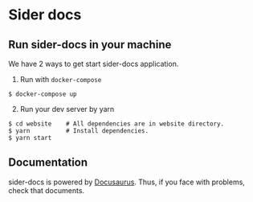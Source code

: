 # Sider docs

## Run sider-docs in your machine

We have 2 ways to get start sider-docs application.

1. Run with `docker-compose`

```
$ docker-compose up
```

2. Run your dev server by yarn

```
$ cd website    # All dependencies are in website directory.
$ yarn          # Install dependencies.
$ yarn start
```

## Documentation

sider-docs is powered by [Docusaurus](https://docusaurus.io/en/). Thus, if you face with problems, check that documents.
